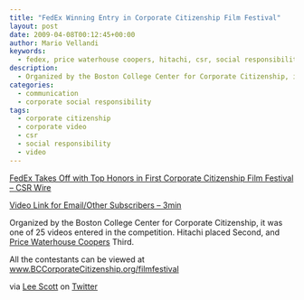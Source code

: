 ```yaml
---
title: "FedEx Winning Entry in Corporate Citizenship Film Festival"
layout: post
date: 2009-04-08T00:12:45+00:00
author: Mario Vellandi
keywords:
  - fedex, price waterhouse coopers, hitachi, csr, social responsibility, video, film festival, corporate citizenship
description:
  - Organized by the Boston College Center for Corporate Citizenship, it was one of 25 videos entered in the competition. Hitachi placed Second, and Price Waterhouse Coopers Third.
categories:
  - communication
  - corporate social responsibility
tags:
  - corporate citizenship
  - corporate video
  - csr
  - social responsibility
  - video
---
```

[FedEx Takes Off with Top Honors in First Corporate Citizenship Film Festival &#8211; CSR Wire](http://www.csrwire.com/News/14981.html)

[Video Link for Email/Other Subscribers &#8211; 3min](http://www.youtube.com/watch?v=cD3P5rkA8Xc)

Organized by the Boston College Center for Corporate Citizenship, it was one of 25 videos entered in the competition. Hitachi placed Second, and [Price Waterhouse Coopers](http://www.youtube.com/watch?v=WPm-WpLomLs) Third.

All the contestants can be viewed at <a href="http://www.bccorporatecitizenship.org/filmfestival">www.BCCorporateCitizenship.org/filmfestival</a>

via [Lee Scott](http://koodooz.blogspot.com/) on [Twitter](http://twitter.com/koodooz)
